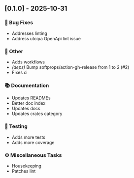 ## [0.1.0] - 2025-10-31

### 🐛 Bug Fixes

- Addresses linting
- Address utoipa OpenApi lint issue

### 💼 Other

- Adds workflows
- *(deps)* Bump softprops/action-gh-release from 1 to 2 (#2)
- Fixes ci

### 📚 Documentation

- Updates READMEs
- Better doc index
- Updates docs
- Updates crates category

### 🧪 Testing

- Adds more tests
- Adds more coverage

### ⚙️ Miscellaneous Tasks

- Housekeeping
- Patches lint
